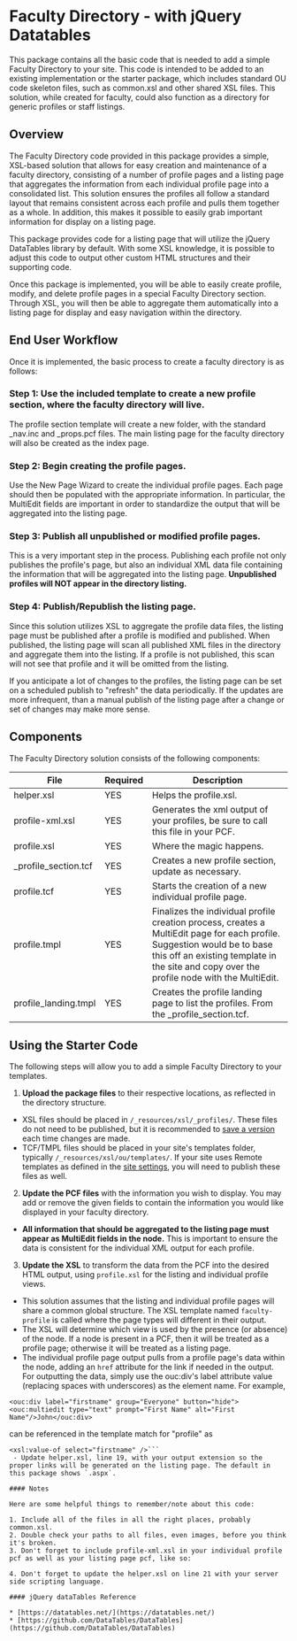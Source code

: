 # Faculty Directory - with jQuery Datatables

This package contains all the basic code that is needed to add a simple Faculty Directory to your site. This code is intended to be added to an existing implementation or the starter package, which includes standard OU code skeleton files, such as common.xsl and other shared XSL files. This solution, while created for faculty, could also function as a directory for generic profiles or staff listings. 

## Overview

The Faculty Directory code provided in this package provides a simple, XSL-based solution that allows for easy creation and maintenance of a faculty directory, consisting of a number of profile pages and a listing page that aggregates the information from each individual profile page into a consolidated list. This solution ensures the profiles all follow a standard layout that remains consistent across each profile and pulls them together as a whole. In addition, this makes it possible to easily grab important information for display on a listing page. 

This package provides code for a listing page that will utilize the jQuery DataTables library by default. With some XSL knowledge, it is possible to adjust this code to output other custom HTML structures and their supporting code. 

Once this package is implemented, you will be able to easily create profile, modify, and delete profile pages in a special Faculty Directory section. Through XSL, you will then be able to aggregate them automatically into a listing page for display and easy navigation within the directory. 

## End User Workflow

Once it is implemented, the basic process to create a faculty directory is as follows:

### Step 1: Use the included template to create a new profile section, where the faculty directory will live. 

The profile section template will create a new folder, with the standard _nav.inc and _props.pcf files. The main listing page for the faculty directory will also be created as the index page. 

### Step 2: Begin creating the profile pages.

Use the New Page Wizard to create the individual profile pages. Each page should then be populated with the appropriate information. In particular, the MultiEdit fields are important in order to standardize the output that will be aggregated into the listing page. 

### Step 3: Publish all unpublished or modified profile pages. 

This is a very important step in the process. Publishing each profile not only publishes the profile's page, but also an individual XML data file containing the information that will be aggregated into the listing page. **Unpublished profiles will NOT appear in the directory listing.** 

### Step 4: Publish/Republish the listing page. 

Since this solution utilizes XSL to aggregate the profile data files, the listing page must be published after a profile is modified and published. When published, the listing page will scan all published XML files in the directory and aggregate them into the listing. If a profile is not published, this scan will not see that profile and it will be omitted from the listing. 

If you anticipate a lot of changes to the profiles, the listing page can be set on a scheduled publish to "refresh" the data periodically. If the updates are more infrequent, than a manual publish of the listing page after a change or set of changes may make more sense. 

## Components

The Faculty Directory solution consists of the following components:

File | Required | Description
---- | -------- | -----------
helper.xsl | YES | Helps the profile.xsl.
profile-xml.xsl | YES | Generates the xml output of your profiles, be sure to call this file in your PCF.
profile.xsl | YES | Where the magic happens.
_profile_section.tcf | YES | Creates a new profile section, update as necessary.
profile.tcf | YES | Starts the creation of a new individual profile page.
profile.tmpl | YES | Finalizes the individual profile creation process, creates a MultiEdit page for each profile.  Suggestion would be to base this off an existing template in the site and copy over the profile node with the MultiEdit.
profile_landing.tmpl | YES | Creates the profile landing page to list the profiles. From the _profile_section.tcf.

## Using the Starter Code

The following steps will allow you to add a simple Faculty Directory to your templates. 

1. **Upload the package files** to their respective locations, as reflected in the directory structure. 
 - XSL files should be placed in `/_resources/xsl/_profiles/`. These files do not need to be published, but it is recommended to [save a version](http://support.omniupdate.com/oucampus10/pages/review/versions.html) each time changes are made. 
 - TCF/TMPL files should be placed in your site's templates folder, typically `/_resources/xsl/ou/templates/`. If your site uses Remote templates as defined in the [site settings](http://support.omniupdate.com/oucampus10/setup/sites/site-settings/production-server-ftp-settings.html#template-location), you will need to publish these files as well. 

2. **Update the PCF files** with the information you wish to display. You may add or remove the given fields to contain the information you would like displayed in your faculty directory. 
 - **All information that should be aggregated to the listing page must appear as MultiEdit fields in the <profile> node.** This is important to ensure the data is consistent for the individual XML output for each profile. 

3. **Update the XSL** to transform the data from the PCF into the desired HTML output, using `profile.xsl` for the listing and individual profile views. 
 - This solution assumes that the listing and individual profile pages will share a common global structure. The XSL template named `faculty-profile` is called where the page types will different in their output. 
 - The XSL will determine which view is used by the presence (or absence) of the <profile> node. If a <profile> node is present in a PCF, then it will be treated as a profile page; otherwise it will be treated as a listing page. 
 - The individual profile page output pulls from a profile page's data within the <profile> node, adding an `href` attribute for the link if needed in the output. For outputting the data, simply use the ouc:div's label attribute value (replacing spaces with underscores) as the element name. For example,  
 ```
 <ouc:div label="firstname" group="Everyone" button="hide"><ouc:multiedit type="text" prompt="First Name" alt="First Name"/>John</ouc:div>
 ``` 
 can be referenced in the template match for "profile" as 
 ```
 <xsl:value-of select="firstname" />```
  - Update helper.xsl, line 19, with your output extension so the proper links will be generated on the listing page. The default in this package shows `.aspx`. 

#### Notes

Here are some helpful things to remember/note about this code:

1. Include all of the files in all the right places, probably common.xsl.
2. Double check your paths to all files, even images, before you think it's broken.
3. Don't forget to include profile-xml.xsl in your individual profile pcf as well as your listing page pcf, like so: 
```
<?pcf-stylesheet path="/_resources/xsl/profiles/profile-xml.xsl" alternate="yes" extension="xml"?>
```
4. Don't forget to update the helper.xsl on line 21 with your server side scripting language.

#### jQuery dataTables Reference

* [https://datatables.net/](https://datatables.net/)
* [https://github.com/DataTables/DataTables](https://github.com/DataTables/DataTables)

